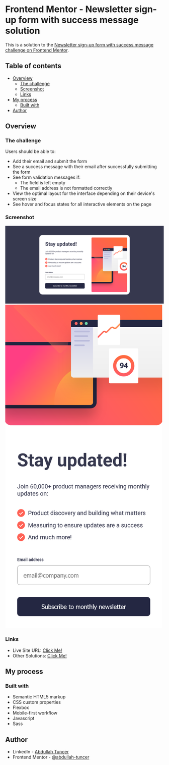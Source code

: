 # Frontend Mentor - Newsletter sign-up form with success message solution

This is a solution to the [Newsletter sign-up form with success message challenge on Frontend Mentor](https://www.frontendmentor.io/challenges/newsletter-signup-form-with-success-message-3FC1AZbNrv).  

## Table of contents

- [Overview](#overview)
  - [The challenge](#the-challenge)
  - [Screenshot](#screenshot)
  - [Links](#links)
- [My process](#my-process)
  - [Built with](#built-with)
- [Author](#author)

## Overview

### The challenge

Users should be able to:

- Add their email and submit the form
- See a success message with their email after successfully submitting the form
- See form validation messages if:
  - The field is left empty
  - The email address is not formatted correctly
- View the optimal layout for the interface depending on their device's screen size
- See hover and focus states for all interactive elements on the page

### Screenshot

![ss_desktop.png](ss_desktop.png)
![ss_mobile.png](ss_mobile.png)

### Links

- Live Site URL: [Click Me!](https://abdullah-tuncer.github.io/Frontend-Mentor/09-newsletter-sign-up-main/)
- Other Solutions: [Click Me!](https://abdullah-tuncer.github.io/Frontend-Mentor/)

## My process

### Built with

- Semantic HTML5 markup
- CSS custom properties
- Flexbox
- Mobile-first workflow
- Javascript
- Sass

## Author

- LinkedIn - [Abdullah Tunçer](https://www.linkedin.com/in/abdullah-tuncer/)
- Frontend Mentor - [@abdullah-tuncer](https://www.frontendmentor.io/profile/abdullah-tuncer)
